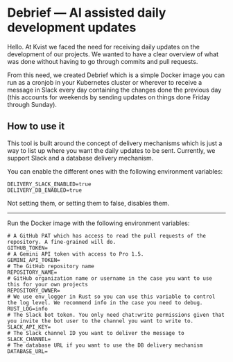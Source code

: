 # Debrief — AI assisted daily development updates

Hello. At Kvist we faced the need for receiving daily updates on the development of our projects. We wanted to have a clear overview of what was done without having to go through commits and pull requests.

From this need, we created Debrief which is a simple Docker image you can run as a cronjob in your Kubernetes cluster or wherever to receive a message in Slack every day containing the changes done the previous day (this accounts for weekends by sending updates on things done Friday through Sunday).

## How to use it

This tool is built around the concept of delivery mechanisms which is just a 
way to list up where you want the daily updates to be sent. Currently, we support Slack and a database delivery mechanism.

You can enable the different ones with the following environment variables:

```env
DELIVERY_SLACK_ENABLED=true
DELIVERY_DB_ENABLED=true
```

Not setting them, or setting them to false, disables them.

---

Run the Docker image with the following environment variables:

```env
# A GitHub PAT which has access to read the pull requests of the repository. A fine-grained will do.
GITHUB_TOKEN=
# A Gemini API token with access to Pro 1.5.
GEMINI_API_TOKEN=
# The GitHub repository name
REPOSITORY_NAME=
# GitHub organization name or username in the case you want to use this for your own projects
REPOSITORY_OWNER=
# We use env_logger in Rust so you can use this variable to control the log level. We recommend info in the case you need to debug.
RUST_LOG=info
# The Slack bot token. You only need chat:write permissions given that you invite the bot user to the channel you want to write to.
SLACK_API_KEY=
# The Slack channel ID you want to deliver the message to
SLACK_CHANNEL=
# The database URL if you want to use the DB delivery mechanism
DATABASE_URL=
```

